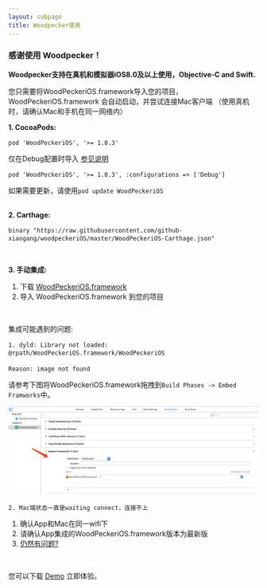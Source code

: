 ```yaml
---
layout: subpage
title: Woodpecker使用
---
```



<h3 class="index-h3">感谢使用 Woodpecker！</h3>

**Woodpecker支持在真机和模拟器iOS8.0及以上使用，Objective-C and Swift.**

您只需要将WoodPeckeriOS.framework导入您的项目，WoodPeckeriOS.framework 会自动启动，并尝试连接Mac客户端
（使用真机时，请确认Mac和手机在同一网络内）


**1. CocoaPods:**

```
pod 'WoodPeckeriOS', '>= 1.0.3'
```
仅在Debug配置时导入 [参见说明](https://guides.cocoapods.org/syntax/podfile.html#pod)
```
pod 'WoodPeckeriOS', '>= 1.0.3', :configurations => ['Debug']
```
如果需要更新，请使用`pod update WoodPeckeriOS`
<br/>
<br/>

**2. Carthage:**

```
binary "https://raw.githubusercontent.com/github-xiaogang/woodpeckeriOS/master/WoodPeckeriOS-Carthage.json"
```
<br/>

**3. 手动集成:**

1. 下载 <a href="/assets/framework/WoodPeckeriOS.framework.zip">WoodPeckeriOS.framework</a>
2. 导入 WoodPeckeriOS.framework 到您的项目
<br/>

集成可能遇到的问题:

```
1. dyld: Library not loaded: @rpath/WoodPeckeriOS.framework/WoodPeckeriOS

Reason: image not found
```

请参考下图将WoodPeckeriOS.framework拖拽到`Build Phases -> Embed Framworks`中。

<img src="/assets/img/embedframework.png"/>

```
2. Mac端状态一直是waiting connect，连接不上
```
1. 确认App和Mac在同一wifi下
2. 请确认App集成的WoodPeckeriOS.framework版本为最新版
3. <a href="/cnconnection.html">仍然有问题?</a>

<br/>

您可以下载 <a href="https://github.com/github-xiaogang/woodpecker-demo">Demo</a> 立即体验。

<br/>








